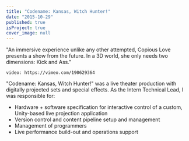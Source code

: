 ```yaml
---
title: "Codename: Kansas, Witch Hunter!"
date: "2015-10-29"
published: true
isProject: true
cover_image: null
---
```

"An immersive experience unlike any other attempted, Copious Love presents a show from the future. In a 3D world, she only needs two dimensions: Kick and Ass."

`video: https://vimeo.com/190629364`

"Codename: Kansas, Witch Hunter!" was a live theater production with digitally projected sets and special effects. As the Intern Technical Lead, I was responsible for: 
- Hardware + software specification for interactive control of a custom, Unity-based live projection application
- Version control and content pipeline setup and management
- Management of programmers
- Live performance build-out and operations support
